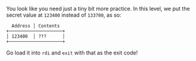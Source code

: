 You look like you need just a tiny bit more practice.
In this level, we put the secret value at `123400` instead of `133700`, as so:

```text
  Address │ Contents
+────────────────────+
│ 123400  │ ???      │
+────────────────────+
```

Go load it into `rdi` and `exit` with that as the exit code!
